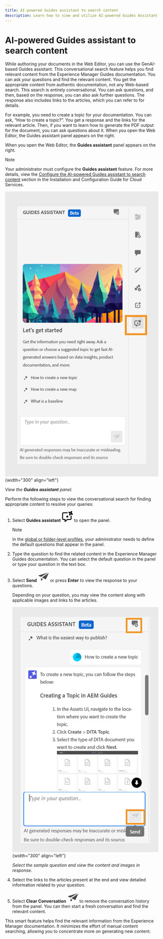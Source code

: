 ```yaml
---
title: AI-powered Guides assistant to search content
description: Learn how to view and utilize AI-powered Guides Assistant in the Web Editor.
---
```


# AI-powered Guides assistant to search content



While authoring your documents in the Web Editor, you can use the GenAI-based Guides assistant. This conversational search feature helps you find relevant content from the Experience Manager Guides documentation.
You can ask your questions and find the relevant content. You get the appropriate content from authentic documentation, not any Web-based search. This search is entirely conversational. You can ask questions, and then, based on the response, you can also ask further questions. The response also includes links to the articles, which you can refer to for details. 

For example, you need to create a topic for your documentation. You can ask, “How to create a topic?”. You get a response and the links for the relevant article. Then, if you want to learn how to generate the PDF output for the document, you can ask questions about it.
When you open the Web Editor, the Guides assistant panel appears on the right.


When you open the Web Editor, the **Guides assistant** panel appears on the right.



>[!NOTE]
>
> Your administrator must configure the **Guides assistant** feature. For more details, view the [Configure the AI-powered Guides assistant to search content](../cs-install-guide/conf-guides-assistant.md) section in the Installation and Configuration Guide for Cloud Services. 

![Guides assistant panel](images/guides-assistant-panel.png){width="300" align="left"}

*View the **Guides assistant** panel.*

Perform the following steps to view the conversational search for finding appropriate content to resolve your queries:

1. Select **Guides assistant** ![Guides assistant icon](images/guides-assistant-icon.svg) to open the panel.



    >[!NOTE]
    >
    > In the [global or folder-level profiles](../cs-install-guide/conf-folder-level.md#conf-ai-guides-assistant), your administrator needs to define the default questions that appear in the panel. 

  1. Type the question to find the related content in the Experience Manager Guides documentation. You can select the default question in the panel or type your question in the text box.

  1. Select **Send**  ![Send icon](images/send-icon.svg)  or press **Enter**  to view the response to your questions.
  
      Depending on your question, you may view the content along with applicable images and links to the articles.

        ![Guides assistant panel response](images/guides-assistant-panel-response.png){width="300" align="left"}


        *Select the sample question and view the content and images in response.* 
      


   
    
1. Select the links to the articles present at the end and view detailed information related to your question.


1. Select **Clear Conversation** ![clear conversation](images/clear-conversation-icon.svg) to remove the conversation history from the panel. You can then start a fresh conversation and find the relevant content. 

   
This smart feature helps find the relevant information from the Experience Manager documentation. It minimizes the effort of manual content searching, allowing you to concentrate more on generating new content.